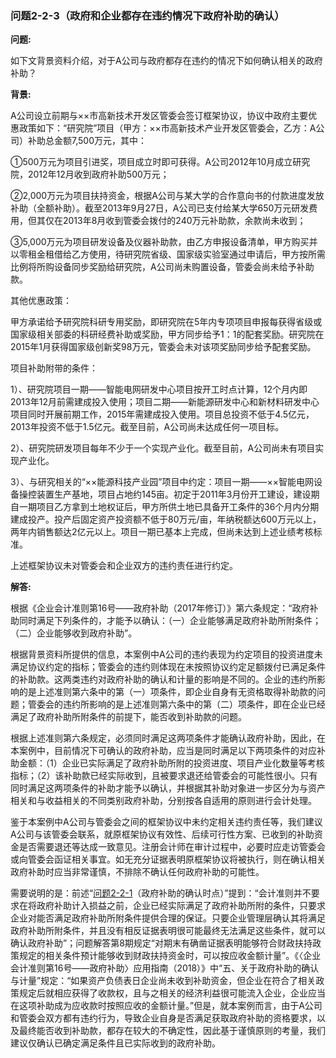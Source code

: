 ### 问题2-2-3（政府和企业都存在违约情况下政府补助的确认）

**问题:**

如下文背景资料介绍，对于A公司与政府都存在违约的情况下如何确认相关的政府补助？

**背景:**

A公司设立前期与××市高新技术开发区管委会签订框架协议，协议中政府主要优惠政策如下：“研究院”项目（甲方：××市高新技术产业开发区管委会，乙方：A公司）补助总金额7,500万元，其中：

①500万元为项目引进奖，项目成立时即可获得。A公司2012年10月成立研究院，2012年12月收到政府补助500万元；

②2,000万元为项目扶持资金，根据A公司与某大学的合作意向书的付款进度发放补助（全额补助）。截至2013年9月27日，A公司已支付给某大学650万元研发费用，但其仅在2013年8月收到管委会拨付的240万元补助款，余款尚未收到；

③5,000万元为项目研发设备及仪器补助款，由乙方申报设备清单，甲方购买并以零租金租借给乙方使用，待研究院省级、国家级实验室通过申请后，甲方按所需比例将所购设备同步奖励给研究院，A公司尚未购置设备，管委会尚未给予补助款。

其他优惠政策：

甲方承诺给予研究院科研专用奖励，即研究院在5年内专项项目申报每获得省级或国家级相关部委的科研经费补助或奖励，甲方同步给予1：1的配套奖励。研究院在2015年1月获得国家级创新奖98万元，管委会未对该项奖励同步给予配套奖励。

项目补助附带的条件：

1）、研究院项目一期——智能电网研发中心项目按开工时点计算，12个月内即2013年12月前需建成投入使用；项目二期——新能源研发中心和新材料研发中心项目同时开展前期工作，2015年需建成投入使用。项目总投资不低于4.5亿元，2013年投资不低于1.5亿元。截至目前，A公司尚未达成任何一项目标。

2）、研究院研发项目每年不少于一个实现产业化。截至目前，A公司尚未有项目实现产业化。

3）、与研究相关的“××能源科技产业园”项目中约定：项目一期——××智能电网设备操控装置生产基地，项目占地约145亩。初定于2011年3月份开工建设，建设期自一期项目乙方拿到土地权证后，甲方所供土地已具备开工条件的36个月内分期建成投产。投产后固定资产投资额不低于80万元/亩，年纳税额达600万元以上，两年内销售额达2亿元以上。项目一期已基本上完成，但尚未达到上述业绩考核标准。

上述框架协议未对管委会和企业双方的违约责任进行约定。

**解答:**

根据《企业会计准则第16号——政府补助（2017年修订）》第六条规定：“政府补助同时满足下列条件的，才能予以确认：（一）企业能够满足政府补助所附条件；（二）企业能够收到政府补助”。

根据背景资料所提供的信息，本案例中A公司的违约表现为约定项目的投资进度未满足协议约定的指标；管委会的违约则体现在未按照协议约定足额拨付已满足条件的补助款。这两类违约对政府补助的确认和计量的影响是不同的。企业的违约所影响的是上述准则第六条中的第（一）项条件，即企业自身有无资格取得补助款的问题；管委会的违约所影响的是上述准则第六条中的第（二）项条件，即在企业已经满足了政府补助所附条件的前提下，能否收到补助款的问题。

根据上述准则第六条规定，必须同时满足这两项条件才能确认政府补助，因此，在本案例中，目前情况下可确认的政府补助，应当是同时满足以下两项条件的对应补助金额：（1）企业已实际满足了政府补助所附的投资进度、项目产业化数量等考核指标；（2）该补助款已经实际收到，且被要求退还给管委会的可能性很小。只有同时满足这两项条件的补助才能予以确认，并根据其补助对象进一步区分为与资产相关和与收益相关的不同类别政府补助，分别按各自适用的原则进行会计处理。

鉴于本案例中A公司与管委会之间的框架协议中未约定相关违约责任等，我们建议A公司与该管委会联系，就原框架协议有效性、后续可行性方案、已收到的补助资金是否需要退还等达成一致意见。注册会计师在审计过程中，必要时应走访管委会或向管委会函证相关事宜。如无充分证据表明原框架协议将被执行，则在确认相关政府补助时应当非常谨慎，不排除不确认任何政府补助的可能性。

需要说明的是：前述“[问题2-2-1](#问题2-2-1政府补助的确认时点)（政府补助的确认时点）”提到：“会计准则并不要求在将政府补助计入损益之前，企业已经实际满足了政府补助所附的条件，只要求企业对能否满足政府补助所附条件提供合理的保证。只要企业管理层确认其将满足政府补助所附条件，并且没有相反证据表明很可能最终无法满足这些条件，就可以确认政府补助”；问题解答第8期规定“对期末有确凿证据表明能够符合财政扶持政策规定的相关条件预计能够收到财政扶持资金时，可以按应收金额计量”。《〈企业会计准则第16号——政府补助〉应用指南（2018）》中“五、关于政府补助的确认与计量”规定：“如果资产负债表日企业尚未收到补助资金，但企业在符合了相关政策规定后就相应获得了收款权，且与之相关的经济利益很可能流入企业，企业应当在这项补助成为应收款时按照应收的金额计量。”但是，就本案例而言，由于A公司和管委会双方都有违约行为，导致企业自身是否满足获取政府补助的资格要求，以及最终能否收到补助款，都存在较大的不确定性，因此基于谨慎原则的考量，我们建议仅确认已确定满足条件且已实际收到的政府补助。